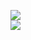 [![](https://img.shields.io/badge/Made%20With-Github%20Spray-lightgrey.svg?style=for-the-badge&logo=github)](https://github.com/Annihil/github-spray#5700)  
[![](https://i.imgur.com/2DrTn0Z.gif)](https://github.com/Annihil/github-spray)